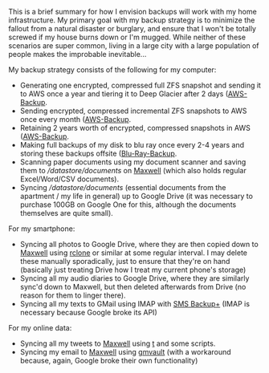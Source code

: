 This is a brief summary for how I envision backups will work with my home infrastructure.  My primary goal with my backup strategy is to minimize the fallout from a natural disaster or burglary, and ensure that I won't be totally screwed if my house burns down or I'm mugged.  While neither of these scenarios are super common, living in a large city with a large population of people makes the improbable inevitable...

My backup strategy consists of the following for my computer:

 * Generating one encrypted, compressed full ZFS snapshot and sending it to AWS once a year and tiering it to Deep Glacier after 2 days ([AWS-Backup](Home-Lab/Backups/AWS-Backup).
 * Sending encrypted, compressed incremental ZFS snapshots to AWS once every month ([AWS-Backup](Home-Lab/Backups/AWS-Backup).
 * Retaining 2 years worth of encrypted, compressed snapshots in AWS ([AWS-Backup](Home-Lab/Backups/AWS-Backup).
 * Making full backups of my disk to blu ray once every 2-4 years and storing these backups offsite ([Blu-Ray-Backup](Home-Lab/Backups/Blu-Ray-Backup). 
 * Scanning paper documents using my document scanner and saving them to _/datastore/documents_ on [Maxwell](Home-Lab/Hosts/Maxwell) (which also holds regular Excel/Word/CSV documents).
 * Syncing _/datastore/documents_ (essential documents from the apartment / my life in general) up to Google Drive (it was necessary to purchase 100GB on Google One for this, although the documents themselves are quite small).

For my smartphone:

 * Syncing all photos to Google Drive, where they are then copied down to [Maxwell](Home-Lab/Hosts/Maxwell) using [rclone](https://rclone.org/) or similar at some regular interval.  I may delete these manually sporadically, just to ensure that they're on hand (basically just treating Drive how I treat my current phone's storage)
 * Syncing all my audio diaries to Google Drive, where they are similarly sync'd down to Maxwell, but then deleted afterwards from Drive (no reason for them to linger there).
 * Syncing all my texts to GMail using IMAP with [SMS Backup+](https://github.com/jberkel/sms-backup-plus) (IMAP is necessary because Google broke its API)

For my online data:

 * Syncing all my tweets to [Maxwell](Home-Lab/Hosts/Maxwell) using [t](https://github.com/sferik/t) and some scripts.
 * Syncing my email to [Maxwell](Home-Lab/Hosts/Maxwell) using [gmvault](http://gmvault.org/) (with a workaround because, again, Google broke their own functionality)
